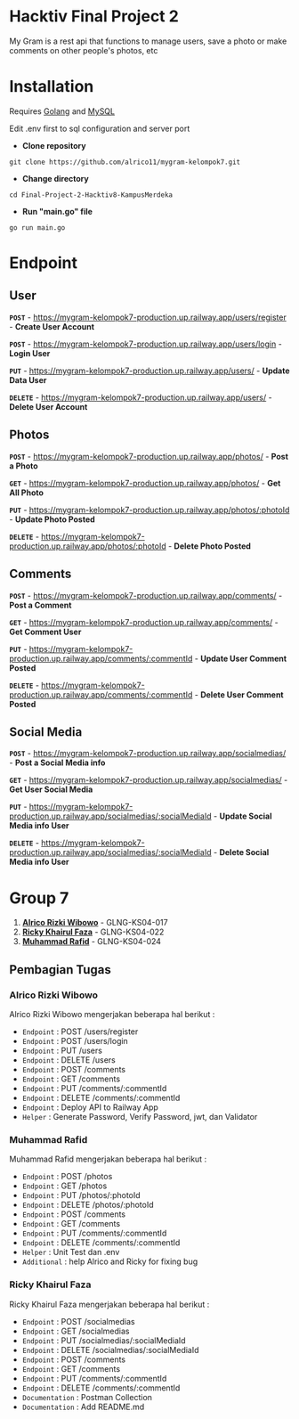 # Hacktiv Final Project 2
My Gram is a rest api that functions to manage users, save a photo or make comments on other people's photos, etc

# Installation
Requires [Golang](https://go.dev/dl/) and [MySQL](https://dev.mysql.com/downloads/installer/)

Edit .env first to sql configuration and server port

- **Clone repository**
```
git clone https://github.com/alrico11/mygram-kelompok7.git
```
- **Change directory**
```
cd Final-Project-2-Hacktiv8-KampusMerdeka
```
- **Run "main.go" file**
```
go run main.go
```

# Endpoint
## User
**`POST`**	  - https://mygram-kelompok7-production.up.railway.app/users/register	      - **Create User Account**

**`POST`**	  - https://mygram-kelompok7-production.up.railway.app/users/login	          - **Login User**

**`PUT`**	    - https://mygram-kelompok7-production.up.railway.app/users/		            - **Update Data User**

**`DELETE`**	- https://mygram-kelompok7-production.up.railway.app/users/		            - **Delete User Account**

## Photos
**`POST`**  	- https://mygram-kelompok7-production.up.railway.app/photos/		            - **Post a Photo**

**`GET`**	    - https://mygram-kelompok7-production.up.railway.app/photos/		            - **Get All Photo**

**`PUT`**	    - https://mygram-kelompok7-production.up.railway.app/photos/:photoId	      - **Update Photo Posted**

**`DELETE`**	- https://mygram-kelompok7-production.up.railway.app/photos/:photoId	      - **Delete Photo Posted**

## Comments

**`POST`**  	- https://mygram-kelompok7-production.up.railway.app/comments/		            - **Post a Comment**

**`GET`**	    - https://mygram-kelompok7-production.up.railway.app/comments/		            - **Get Comment User**

**`PUT`**	    - https://mygram-kelompok7-production.up.railway.app/comments/:commentId	    - **Update User Comment Posted**

**`DELETE`**	- https://mygram-kelompok7-production.up.railway.app/comments/:commentId	    - **Delete User Comment Posted**

## Social Media

**`POST`**	  - https://mygram-kelompok7-production.up.railway.app/socialmedias/			          - **Post a Social Media info**

**`GET`**	    - https://mygram-kelompok7-production.up.railway.app/socialmedias/			          - **Get User Social Media**

**`PUT`**	    - https://mygram-kelompok7-production.up.railway.app/socialmedias/:socialMediaId	- **Update Social Media info User**

**`DELETE`**	- https://mygram-kelompok7-production.up.railway.app/socialmedias/:socialMediaId	- **Delete Social Media info User**

# Group 7
1. **[Alrico Rizki Wibowo](https://github.com/alrico11)**   - GLNG-KS04-017
2. **[Ricky Khairul Faza](https://github.com/rickyfazaa)**  - GLNG-KS04-022
3. **[Muhammad Rafid](https://github.com/mrafid01)**  - GLNG-KS04-024

## Pembagian Tugas
### Alrico Rizki Wibowo
Alrico Rizki Wibowo mengerjakan beberapa hal berikut :
- ``Endpoint`` : POST /users/register
- ``Endpoint`` : POST /users/login
- ``Endpoint`` : PUT /users
- ``Endpoint`` : DELETE /users
- ``Endpoint`` : POST /comments
- ``Endpoint`` : GET /comments
- ``Endpoint`` : PUT /comments/:commentId
- ``Endpoint`` : DELETE /comments/:commentId
- ``Endpoint`` : Deploy API to Railway App
- ``Helper`` : Generate Password, Verify Password, jwt, dan Validator

### Muhammad Rafid
Muhammad Rafid mengerjakan beberapa hal berikut :
- ``Endpoint``	: POST /photos
- ``Endpoint``	: GET /photos
- ``Endpoint``	: PUT /photos/:photoId
- ``Endpoint``	: DELETE /photos/:photoId
- ``Endpoint``	: POST /comments
- ``Endpoint``	: GET /comments
- ``Endpoint``	: PUT /comments/:commentId
- ``Endpoint``	: DELETE /comments/:commentId
- ``Helper``	: Unit Test dan .env
- ``Additional``	: help Alrico and Ricky for fixing bug

### Ricky Khairul Faza
Ricky Khairul Faza mengerjakan beberapa hal berikut :
- ``Endpoint``	: POST /socialmedias
- ``Endpoint``	: GET /socialmedias
- ``Endpoint``	: PUT /socialmedias/:socialMediaId
- ``Endpoint``	: DELETE /socialmedias/:socialMediaId
- ``Endpoint``	: POST /comments
- ``Endpoint``	: GET /comments
- ``Endpoint``	: PUT /comments/:commentId
- ``Endpoint``	: DELETE /comments/:commentId
- ``Documentation``	: Postman Collection
- ``Documentation``	: Add README.md
